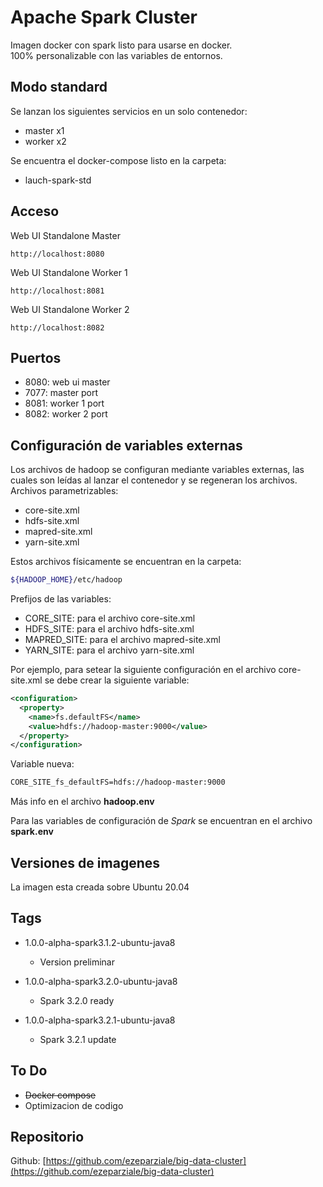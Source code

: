 # Apache Spark Cluster

Imagen docker con spark listo para usarse en docker.  
100% personalizable con las variables de entornos.  

## Modo standard

Se lanzan los siguientes servicios en un solo contenedor:

* master x1
* worker x2

Se encuentra el docker-compose listo en la carpeta:

* lauch-spark-std

## Acceso

Web UI Standalone Master

```http
http://localhost:8080
```

Web UI Standalone Worker 1

```http
http://localhost:8081
```

Web UI Standalone Worker 2

```http
http://localhost:8082
```

## Puertos

* 8080: web ui master
* 7077: master port
* 8081: worker 1 port
* 8082: worker 2 port

## Configuración de variables externas

Los archivos de hadoop se configuran mediante variables externas, las cuales son leídas al lanzar el contenedor y se regeneran los archivos.  
Archivos parametrizables:

* core-site.xml
* hdfs-site.xml
* mapred-site.xml
* yarn-site.xml

Estos archivos físicamente se encuentran en la carpeta:

```bash
${HADOOP_HOME}/etc/hadoop
```

Prefijos de las variables:

* CORE_SITE: para el archivo core-site.xml
* HDFS_SITE: para el archivo hdfs-site.xml
* MAPRED_SITE: para el archivo mapred-site.xml
* YARN_SITE: para el archivo yarn-site.xml

Por ejemplo, para setear la siguiente configuración en el archivo core-site.xml se debe crear la siguiente variable:

```xml
<configuration>
  <property>
    <name>fs.defaultFS</name>
    <value>hdfs://hadoop-master:9000</value>
  </property>
</configuration>
```

Variable nueva:

```dockerfile
CORE_SITE_fs_defaultFS=hdfs://hadoop-master:9000
```

Más info en el archivo **hadoop.env**  

Para las variables de configuración de *Spark* se encuentran en el archivo **spark.env**  

## Versiones de imagenes

La imagen esta creada sobre Ubuntu 20.04

## Tags

* 1.0.0-alpha-spark3.1.2-ubuntu-java8
  
  * Version preliminar

* 1.0.0-alpha-spark3.2.0-ubuntu-java8
  
  * Spark 3.2.0 ready

* 1.0.0-alpha-spark3.2.1-ubuntu-java8
  
  * Spark 3.2.1 update

## To Do

* ~~Docker compose~~
* Optimizacion de codigo

## Repositorio

Github: [https://github.com/ezeparziale/big-data-cluster](https://github.com/ezeparziale/big-data-cluster)